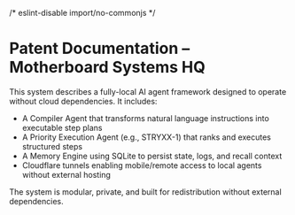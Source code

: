 /* eslint-disable import/no-commonjs */
# Patent Documentation – Motherboard Systems HQ

This system describes a fully-local AI agent framework designed to operate without cloud dependencies. It includes:

- A Compiler Agent that transforms natural language instructions into executable step plans
- A Priority Execution Agent (e.g., STRYXX-1) that ranks and executes structured steps
- A Memory Engine using SQLite to persist state, logs, and recall context
- Cloudflare tunnels enabling mobile/remote access to local agents without external hosting

The system is modular, private, and built for redistribution without external dependencies.
